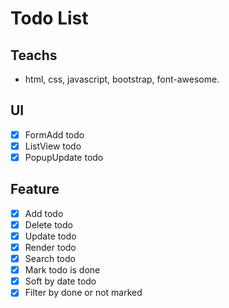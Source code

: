 # Todo List

## Teachs

- html, css, javascript, bootstrap, font-awesome.

## UI

- [x] FormAdd todo
- [x] ListView todo
- [x] PopupUpdate todo

## Feature

- [x] Add todo
- [x] Delete todo
- [x] Update todo
- [x] Render todo
- [x] Search todo
- [x] Mark todo is done
- [x] Soft by date todo
- [x] Filter by done or not marked
